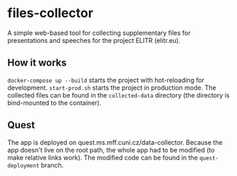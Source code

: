 # files-collector
A simple web-based tool for collecting supplementary files for presentations and speeches for the project ELITR (elitr.eu).


## How it works
`docker-compose up --build` starts the project with hot-reloading for development. `start-prod.sh` starts the project in production mode. The collected files can be found in the `collected-data` directory (the directory is bind-mounted to the container).

## Quest
The app is deployed on quest.ms.mff.cuni.cz/data-collector. Because the app doesn't live on the root path, the whole app had to be modified (to make relative links work). The modified code can be found in the `quest-deployment` branch.